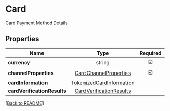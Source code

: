 # Card

Card Payment Method Details

## Properties

| Name | Type | Required | Description | Examples |
|------------|:-------------:|:-------------:|-------------|:-------------:|
| **currency** | string | ☑️ |  | | |
**channelProperties** | [CardChannelProperties](CardChannelProperties.md) | ☑️ |  | | |
**cardInformation** | [TokenizedCardInformation](TokenizedCardInformation.md) |  |  | | |
**cardVerificationResults** | [CardVerificationResults](CardVerificationResults.md) |  |  | | |



[[Back to README]](../../README.md)